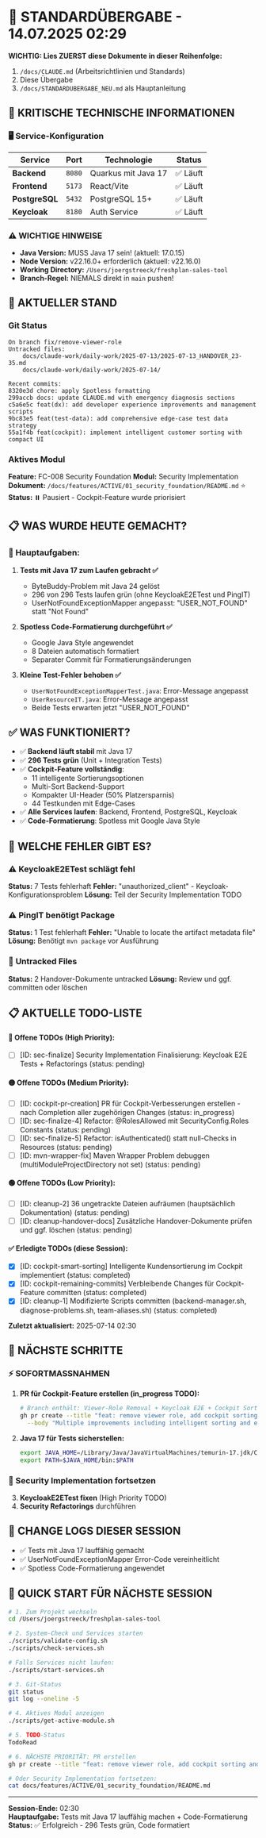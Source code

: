 # 🔄 STANDARDÜBERGABE - 14.07.2025 02:29

**WICHTIG: Lies ZUERST diese Dokumente in dieser Reihenfolge:**
1. `/docs/CLAUDE.md` (Arbeitsrichtlinien und Standards)
2. Diese Übergabe
3. `/docs/STANDARDUBERGABE_NEU.md` als Hauptanleitung

## 🚨 KRITISCHE TECHNISCHE INFORMATIONEN

### 🖥️ Service-Konfiguration
| Service | Port | Technologie | Status |
|---------|------|-------------|--------|
| **Backend** | `8080` | Quarkus mit Java 17 | ✅ Läuft |
| **Frontend** | `5173` | React/Vite | ✅ Läuft |
| **PostgreSQL** | `5432` | PostgreSQL 15+ | ✅ Läuft |
| **Keycloak** | `8180` | Auth Service | ✅ Läuft |

### ⚠️ WICHTIGE HINWEISE
- **Java Version:** MUSS Java 17 sein! (aktuell: 17.0.15)
- **Node Version:** v22.16.0+ erforderlich (aktuell: v22.16.0)
- **Working Directory:** `/Users/joergstreeck/freshplan-sales-tool`
- **Branch-Regel:** NIEMALS direkt in `main` pushen!

## 🎯 AKTUELLER STAND

### Git Status
```
On branch fix/remove-viewer-role
Untracked files:
	docs/claude-work/daily-work/2025-07-13/2025-07-13_HANDOVER_23-35.md
	docs/claude-work/daily-work/2025-07-14/

Recent commits:
8320e3d chore: apply Spotless formatting
299accb docs: update CLAUDE.md with emergency diagnosis sections
c5a6e5c feat(dx): add developer experience improvements and management scripts
9bc83e5 feat(test-data): add comprehensive edge-case test data strategy
55a1f4b feat(cockpit): implement intelligent customer sorting with compact UI
```

### Aktives Modul
**Feature:** FC-008 Security Foundation
**Modul:** Security Implementation
**Dokument:** `/docs/features/ACTIVE/01_security_foundation/README.md` ⭐
**Status:** ⏸️ Pausiert - Cockpit-Feature wurde priorisiert

## 📋 WAS WURDE HEUTE GEMACHT?

### 🎯 Hauptaufgaben:

1. **Tests mit Java 17 zum Laufen gebracht ✅**
   - ByteBuddy-Problem mit Java 24 gelöst
   - 296 von 296 Tests laufen grün (ohne KeycloakE2ETest und PingIT)
   - UserNotFoundExceptionMapper angepasst: "USER_NOT_FOUND" statt "Not Found"

2. **Spotless Code-Formatierung durchgeführt ✅**
   - Google Java Style angewendet
   - 8 Dateien automatisch formatiert
   - Separater Commit für Formatierungsänderungen

3. **Kleine Test-Fehler behoben ✅**
   - `UserNotFoundExceptionMapperTest.java`: Error-Message angepasst
   - `UserResourceIT.java`: Error-Message angepasst
   - Beide Tests erwarten jetzt "USER_NOT_FOUND"

## ✅ WAS FUNKTIONIERT?

- ✅ **Backend läuft stabil** mit Java 17
- ✅ **296 Tests grün** (Unit + Integration Tests)
- ✅ **Cockpit-Feature vollständig**:
  - 11 intelligente Sortierungsoptionen
  - Multi-Sort Backend-Support
  - Kompakter UI-Header (50% Platzersparnis)
  - 44 Testkunden mit Edge-Cases
- ✅ **Alle Services laufen**: Backend, Frontend, PostgreSQL, Keycloak
- ✅ **Code-Formatierung**: Spotless mit Google Java Style

## 🚨 WELCHE FEHLER GIBT ES?

### ⚠️ **KeycloakE2ETest schlägt fehl**
**Status:** 7 Tests fehlerhaft
**Fehler:** "unauthorized_client" - Keycloak-Konfigurationsproblem
**Lösung:** Teil der Security Implementation TODO

### ⚠️ **PingIT benötigt Package**
**Status:** 1 Test fehlerhaft
**Fehler:** "Unable to locate the artifact metadata file"
**Lösung:** Benötigt `mvn package` vor Ausführung

### 📝 **Untracked Files**
**Status:** 2 Handover-Dokumente untracked
**Lösung:** Review und ggf. committen oder löschen


## 📋 AKTUELLE TODO-LISTE

#### 🔴 Offene TODOs (High Priority):
- [ ] [ID: sec-finalize] Security Implementation Finalisierung: Keycloak E2E Tests + Refactorings (status: pending)

#### 🟡 Offene TODOs (Medium Priority):
- [ ] [ID: cockpit-pr-creation] PR für Cockpit-Verbesserungen erstellen - nach Completion aller zugehörigen Changes (status: in_progress)
- [ ] [ID: sec-finalize-4] Refactor: @RolesAllowed mit SecurityConfig.Roles Constants (status: pending)
- [ ] [ID: sec-finalize-5] Refactor: isAuthenticated() statt null-Checks in Resources (status: pending)
- [ ] [ID: mvn-wrapper-fix] Maven Wrapper Problem debuggen (multiModuleProjectDirectory not set) (status: pending)

#### 🟢 Offene TODOs (Low Priority):
- [ ] [ID: cleanup-2] 36 ungetrackte Dateien aufräumen (hauptsächlich Dokumentation) (status: pending)
- [ ] [ID: cleanup-handover-docs] Zusätzliche Handover-Dokumente prüfen und ggf. löschen (status: pending)

#### ✅ Erledigte TODOs (diese Session):
- [x] [ID: cockpit-smart-sorting] Intelligente Kundensortierung im Cockpit implementiert (status: completed)
- [x] [ID: cockpit-remaining-commits] Verbleibende Changes für Cockpit-Feature committen (status: completed)
- [x] [ID: cleanup-1] Modifizierte Scripts committen (backend-manager.sh, diagnose-problems.sh, team-aliases.sh) (status: completed)

**Zuletzt aktualisiert:** 2025-07-14 02:30

## 🔧 NÄCHSTE SCHRITTE

### ⚡ SOFORTMASSNAHMEN
1. **PR für Cockpit-Feature erstellen (in_progress TODO):**
   ```bash
   # Branch enthält: Viewer-Role Removal + Keycloak E2E + Cockpit Sorting + Test Data
   gh pr create --title "feat: remove viewer role, add cockpit sorting and comprehensive test data" \
     --body "Multiple improvements including intelligent sorting and edge-case test data"
   ```

2. **Java 17 für Tests sicherstellen:**
   ```bash
   export JAVA_HOME=/Library/Java/JavaVirtualMachines/temurin-17.jdk/Contents/Home
   export PATH=$JAVA_HOME/bin:$PATH
   ```

### 🔄 Security Implementation fortsetzen
3. **KeycloakE2ETest fixen** (High Priority TODO)
4. **Security Refactorings** durchführen

## 📝 CHANGE LOGS DIESER SESSION
- ✅ Tests mit Java 17 lauffähig gemacht
- ✅ UserNotFoundExceptionMapper Error-Code vereinheitlicht
- ✅ Spotless Code-Formatierung angewendet

## 🚀 QUICK START FÜR NÄCHSTE SESSION
```bash
# 1. Zum Projekt wechseln
cd /Users/joergstreeck/freshplan-sales-tool

# 2. System-Check und Services starten
./scripts/validate-config.sh
./scripts/check-services.sh

# Falls Services nicht laufen:
./scripts/start-services.sh

# 3. Git-Status
git status
git log --oneline -5

# 4. Aktives Modul anzeigen
./scripts/get-active-module.sh

# 5. TODO-Status
TodoRead

# 6. NÄCHSTE PRIORITÄT: PR erstellen
gh pr create --title "feat: remove viewer role, add cockpit sorting and comprehensive test data"

# Oder Security Implementation fortsetzen:
cat docs/features/ACTIVE/01_security_foundation/README.md
```

---
**Session-Ende:** 02:30  
**Hauptaufgabe:** Tests mit Java 17 lauffähig machen + Code-Formatierung  
**Status:** ✅ Erfolgreich - 296 Tests grün, Code formatiert
